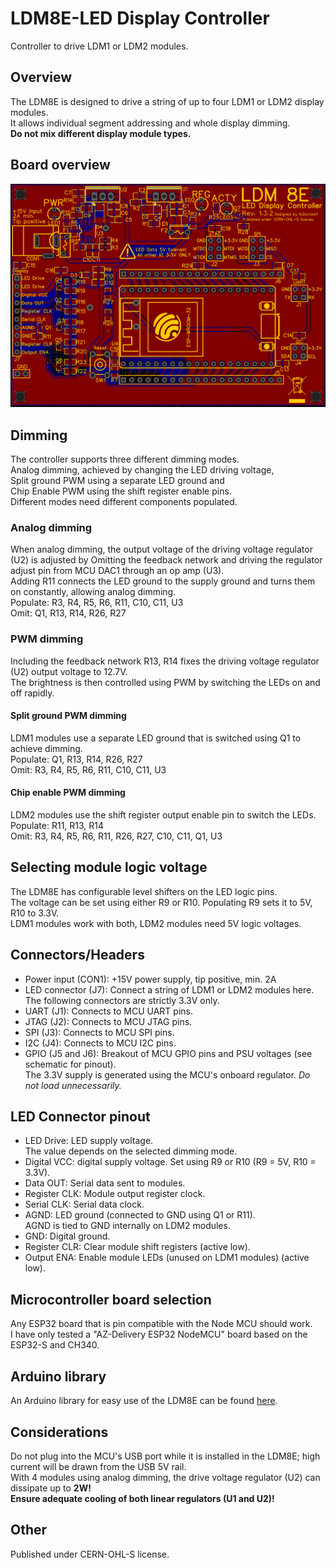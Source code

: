 # LDM8E-LED Display Controller
Controller to drive LDM1 or LDM2 modules. 

## Overview
The LDM8E is designed to drive a string of up to four LDM1 or LDM2 display modules.  
It allows individual segment addressing and whole display dimming.  
**Do not mix different display module types.**

## Board overview
![Topside of circuit board](Images/board_overview.png)

## Dimming
The controller supports three different dimming modes.  
Analog dimming, achieved by changing the LED driving voltage,  
Split ground PWM using a separate LED ground and  
Chip Enable PWM using the shift register enable pins.  
Different modes need different components populated.

### Analog dimming
When analog dimming, the output voltage of the driving voltage regulator (U2) is adjusted by
Omitting the feedback network and driving the regulator adjust pin from MCU DAC1 through an op amp (U3).  
Adding R11 connects the LED ground to the supply ground and turns them on constantly, allowing analog dimming.  
Populate: R3, R4, R5, R6, R11, C10, C11, U3  
Omit: Q1, R13, R14, R26, R27  

### PWM dimming  
Including the feedback network R13, R14 fixes the driving voltage regulator (U2) output voltage to 12.7V.  
The brightness is then controlled using PWM by switching the LEDs on and off rapidly. 

#### Split ground PWM dimming  
LDM1 modules use a separate LED ground that is switched using Q1 to achieve dimming.  
Populate: Q1, R13, R14, R26, R27  
Omit: R3, R4, R5, R6, R11, C10, C11, U3  

#### Chip enable PWM dimming  
LDM2 modules use the shift register output enable pin to switch the LEDs.  
Populate: R11, R13, R14  
Omit: R3, R4, R5, R6, R11, R26, R27, C10, C11, Q1, U3  

## Selecting module logic voltage
The LDM8E has configurable level shifters on the LED logic pins.  
The voltage can be set using either R9 or R10. Populating R9 sets it to 5V, R10 to 3.3V.  
LDM1 modules work with both, LDM2 modules need 5V logic voltages.  

## Connectors/Headers
- Power input (CON1): +15V power supply, tip positive, min. 2A
- LED connector (J7): Connect a string of LDM1 or LDM2 modules here.  
The following connectors are strictly 3.3V only.  
- UART (J1): Connects to MCU UART pins. 
- JTAG (J2): Connects to MCU JTAG pins.
- SPI (J3): Connects to MCU SPI pins.
- I2C (J4): Connects to MCU I2C pins.
- GPIO (J5 and J6): Breakout of MCU GPIO pins and PSU voltages (see schematic for pinout).  
The 3.3V supply is generated using the MCU's onboard regulator. *Do not load unnecessarily.*  

## LED Connector pinout
- LED Drive: LED supply voltage.   
The value depends on the selected dimming mode.    
- Digital VCC: digital supply voltage. Set using R9 or R10 (R9 = 5V, R10 = 3.3V).  
- Data OUT: Serial data sent to modules.  
- Register CLK: Module output register clock.  
- Serial CLK: Serial data clock.  
- AGND: LED ground (connected to GND using Q1 or R11).  
AGND is tied to GND internally on LDM2 modules.  
- GND: Digital ground.
- Register CLR: Clear module shift registers (active low).
- Output ENA: Enable module LEDs (unused on LDM1 modules) (active low).

## Microcontroller board selection
Any ESP32 board that is pin compatible with the Node MCU should work.  
I have only tested a "AZ-Delivery ESP32 NodeMCU" board based on the ESP32-S and CH340.

## Arduino library
An Arduino library for easy use of the LDM8E can be found [here](https://github.com/ndornseif/LDM8E-Library).

## Considerations
Do not plug into the MCU's USB port while it is installed in the LDM8E; high current will be drawn from the USB 5V rail.  
With 4 modules using analog dimming, the drive voltage regulator (U2) can dissipate up to **2W!**   
**Ensure adequate cooling of both linear regulators (U1 and U2)!**  

## Other
Published under CERN-OHL-S license.  

